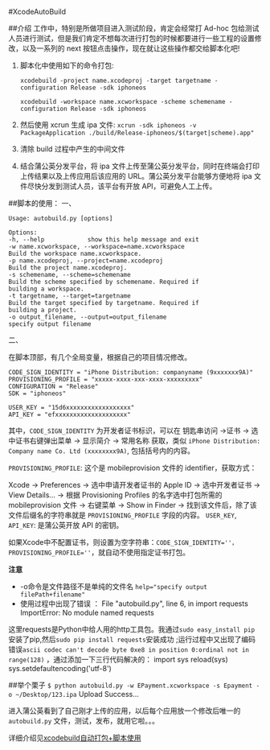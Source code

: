 #XcodeAutoBuild

##介绍
工作中，特别是所做项目进入测试阶段，肯定会经常打 Ad-hoc 包给测试人员进行测试，但是我们肯定不想每次进行打包的时候都要进行一些工程的设置修改，以及一系列的 next 按钮点击操作，现在就让这些操作都交给脚本化吧!

1. 脚本化中使用如下的命令打包:

    `xcodebuild -project name.xcodeproj -target targetname -configuration Release -sdk iphoneos `

    `xcodebuild -workspace name.xcworkspace -scheme schemename -configuration Release -sdk iphoneos`

2. 然后使用 xcrun 生成 ipa 文件:
    `xcrun -sdk iphoneos -v PackageApplication ./build/Release-iphoneos/$(target|scheme).app"`

3. 清除 build 过程中产生的中间文件
4. 结合蒲公英分发平台，将 ipa 文件上传至蒲公英分发平台，同时在终端会打印上传结果以及上传应用后该应用的 URL。蒲公英分发平台能够方便地将 ipa 文件尽快分发到测试人员，该平台有开放 API，可避免人工上传。

##脚本的使用：
一、
```
Usage: autobuild.py [options]

Options:
-h, --help            show this help message and exit
-w name.xcworkspace, --workspace=name.xcworkspace
Build the workspace name.xcworkspace.
-p name.xcodeproj, --project=name.xcodeproj
Build the project name.xcodeproj.
-s schemename, --scheme=schemename
Build the scheme specified by schemename. Required if
building a workspace.
-t targetname, --target=targetname
Build the target specified by targetname. Required if
building a project.
-o output_filename, --output=output_filename
specify output filename
```
二、

在脚本顶部，有几个全局变量，根据自己的项目情况修改。
```
CODE_SIGN_IDENTITY = "iPhone Distribution: companyname (9xxxxxxx9A)"
PROVISIONING_PROFILE = "xxxxx-xxxx-xxx-xxxx-xxxxxxxxx"
CONFIGURATION = "Release"
SDK = "iphoneos"

USER_KEY = "15d6xxxxxxxxxxxxxxxxxx"
API_KEY = "efxxxxxxxxxxxxxxxxxxxx"
```
其中，`CODE_SIGN_IDENTITY` 为开发者证书标识，可以在 钥匙串访问 ->证书 -> 选中证书右键弹出菜单 -> 显示简介 -> 常用名称 获取，类似 `iPhone Distribution: Company name Co. Ltd (xxxxxxxx9A)`, 包括括号内的内容。

`PROVISIONING_PROFILE`: 这个是 mobileprovision 文件的 identifier，获取方式：

Xcode -> Preferences -> 选中申请开发者证书的 Apple ID -> 选中开发者证书 -> View Details… -> 根据 Provisioning Profiles 的名字选中打包所需的 mobileprovision 文件 -> 右键菜单 -> Show in Finder -> 找到该文件后，除了该文件后缀名的字符串就是 `PROVISIONING_PROFILE` 字段的内容。
`USER_KEY`, `API_KEY`: 是蒲公英开放 API 的密钥。

如果Xcode中不配置证书，则设置为空字符串：`CODE_SIGN_IDENTITY=''，PROVISIONING_PROFILE=''`，就自动不使用指定证书打包。

**注意**

- -o命令是文件路径不是单纯的文件名 `help="specify output filePath+filename"`
- 使用过程中出现了错误 ：
File "autobuild.py", line 6, in <module>
import requests
ImportError: No module named requests

这里requests是Python中给人用的http工具包。我通过`sudo easy_install pip`安装了pip,然后`sudo pip install requests`安装成功 ;运行过程中又出现了编码错误`ascii codec can't decode byte 0xe8 in position 0:ordinal not in range(128)` ，通过添加一下三行代码解决的：
import sys
reload(sys)
sys.setdefaultencoding('utf-8')



##举个栗子
`$ python autobuild.py -w EPayment.xcworkspace -s Epayment -o ~/Desktop/123.ipa`
Upload Success...

进入蒲公英看到了自己刚才上传的应用，以后每个应用放一个修改后唯一的`autobuild.py` 文件，测试，发布，就用它啦。。。

详细介绍见[xcodebuild自动打包+脚本使用](http://www.jianshu.com/p/2d1c6fdc88f2)
